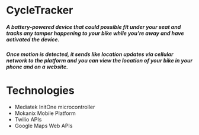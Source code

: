 # CycleTracker
##### A battery-powered device that could possible fit under your seat and tracks any tamper happening to your bike while you're away and have activated the device.
##### Once motion is detected, it sends like location updates via cellular network to the platform and you can view the location of your bike in your phone and on a website.

# Technologies
- Mediatek InitOne microcontroller
- Mokanix Mobile Platform
- Twilio APIs
- Google Maps Web APIs
